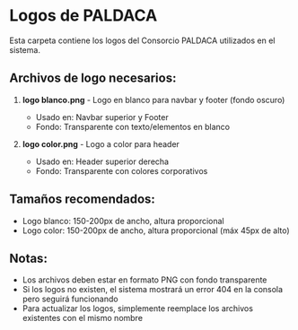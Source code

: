 # Logos de PALDACA

Esta carpeta contiene los logos del Consorcio PALDACA utilizados en el sistema.

## Archivos de logo necesarios:

1. **logo blanco.png** - Logo en blanco para navbar y footer (fondo oscuro)
   - Usado en: Navbar superior y Footer
   - Fondo: Transparente con texto/elementos en blanco

2. **logo color.png** - Logo a color para header
   - Usado en: Header superior derecha
   - Fondo: Transparente con colores corporativos

## Tamaños recomendados:

- Logo blanco: 150-200px de ancho, altura proporcional
- Logo color: 150-200px de ancho, altura proporcional (máx 45px de alto)

## Notas:

- Los archivos deben estar en formato PNG con fondo transparente
- Si los logos no existen, el sistema mostrará un error 404 en la consola pero seguirá funcionando
- Para actualizar los logos, simplemente reemplace los archivos existentes con el mismo nombre

